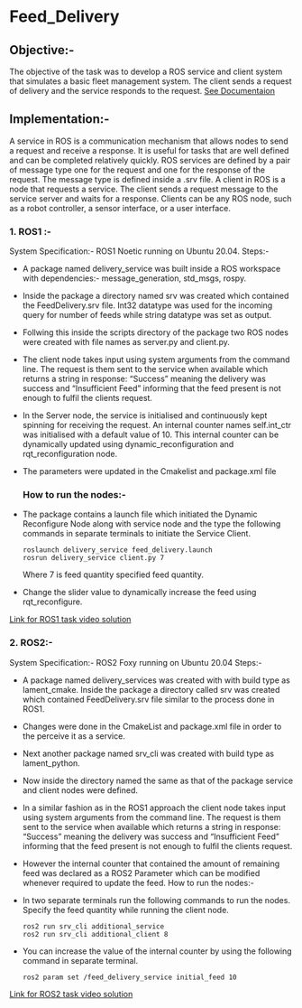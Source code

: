 # Feed_Delivery

## Objective:-
The objective of the task was to develop a ROS service and client system that 
simulates a basic fleet management system. The client sends a request of 
delivery and the service responds to the request.
[See Documentaion](https://drive.google.com/file/d/1MxKEmXAqXmxK5CmgNfMRCJ4xCuGZI67z/view?usp=drive_link)

## Implementation:-

A service in ROS is a communication mechanism that allows nodes to send a 
request and receive a response. It is useful for tasks that are well defined and 
can be completed relatively quickly. ROS services are defined by a pair of 
message type one for the request and one for the response of the request. The 
message type is defined inside a .srv file.
A client in ROS is a node that requests a service. The client sends a request
message to the service server and waits for a response. Clients can be any ROS 
node, such as a robot controller, a sensor interface, or a user interface.

### 1.	ROS1 :-
System Specification:- ROS1 Noetic running on Ubuntu 20.04.
Steps:- 
-	 A package named delivery_service was built inside a ROS workspace with dependencies:- message_generation, std_msgs, rospy.
-	Inside the package a directory named srv was created which contained the FeedDelivery.srv file. Int32 datatype was used for the incoming query for number of feeds while string datatype was set as output.
-	Follwing this inside the scripts directory of the package two ROS nodes were created with file names as server.py and client.py.
-	The client node takes input using system arguments from the command line. The request is them sent to the service when available which returns a string in response: “Success” meaning the delivery was success and “Insufficient Feed” informing that the feed present is not enough to fulfil the clients request.
-	In the Server node, the service is initialised and continuously kept spinning for receiving the request. An internal counter names self.int_ctr was initialised with a default value of 10. This internal counter can be dynamically updated using dynamic_reconfiguration and rqt_reconfiguration node.
-	The parameters were updated in the Cmakelist and package.xml file

    ### How to run the nodes:-
-	The package contains a launch file which initiated the Dynamic Reconfigure Node along with service node and the type the following commands in separate terminals to initiate the Service Client.	

        roslaunch delivery_service feed_delivery.launch
        rosrun delivery_service client.py 7

    Where 7 is feed quantity specified feed quantity.
-	Change the slider value to dynamically increase the feed using rqt_reconfigure.

[Link for ROS1 task video solution]( https://drive.google.com/file/d/1kbKI354APoEtuVnq4dy2fbdjsPEiT6pu/view?usp=sharing )

### 2.	ROS2:-
System Specification:- ROS2 Foxy running on Ubuntu 20.04
Steps:-
-	A package named delivery_services was created with with build type as lament_cmake. Inside the package a directory called srv was created which contained FeedDelivery.srv file similar to the process done in ROS1.
-	Changes were done in the CmakeList and package.xml file in order to the perceive it as a service.
-	Next another package named srv_cli was created with build type as lament_python.
-	Now inside the directory named the same as that of the package service and client nodes were defined.
-	In a similar fashion as in the ROS1 approach the client node takes input using system arguments from the command line. The request is them sent to the service when available which returns a string in response: “Success” meaning the delivery was success and “Insufficient Feed” informing that the feed present is not enough to fulfil the clients request.
-	However the internal counter that contained the amount of remaining feed was declared as a ROS2 Parameter which can be modified whenever required to update the feed.
How to run the nodes:-
-	In two separate terminals run the following commands to run the nodes. Specify the feed quantity while running the client node.

        ros2 run srv_cli additional_service
        ros2 run srv_cli additional_client 8

-	You can increase the value of the internal counter by using the following command in separate terminal.

        ros2 param set /feed_delivery_service initial_feed 10

[Link for ROS2 task video solution]( https://drive.google.com/file/d/1lXknmT0MxECznBpVd-pXU5Ut-E3ZMW_A/view?usp=sharing )